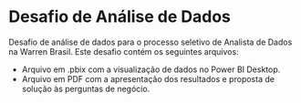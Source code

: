 # Desafio de Análise de Dados

Desafio de análise de dados para o processo seletivo de Analista de Dados na Warren Brasil.
Este desafio contém os seguintes arquivos:

- Arquivo em .pbix com a visualização de dados no Power BI Desktop.
- Arquivo em PDF com a apresentação dos resultados e proposta de solução às perguntas de negócio.

